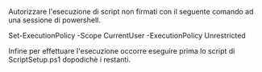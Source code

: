 Autorizzare l'esecuzione di script non firmati con il seguente comando ad una sessione di powershell.

Set-ExecutionPolicy -Scope CurrentUser -ExecutionPolicy Unrestricted

Infine per effettuare l'esecuzione occorre eseguire prima lo script di ScriptSetup.ps1 dopodichè i restanti.
